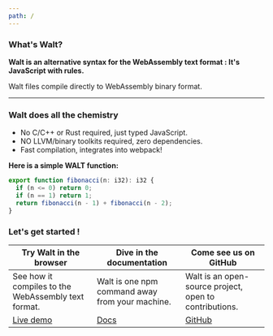 ```yaml
---
path: /
---
```


<animated-logo pitch="Walt is an alternative syntax for the WebAssembly. Walt files compile directly to WebAssembly binary format.">
</animated-logo>

### What's Walt?

**Walt is an alternative syntax for the WebAssembly text format : It's
JavaScript with rules.**

Walt files compile directly to WebAssembly binary format.

---

### Walt does all the chemistry

- No C/C++ or Rust required, just typed JavaScript.
- NO LLVM/binary toolkits required, zero dependencies.
- Fast compilation, integrates into webpack!

**Here is a simple WALT function:**

```js
export function fibonacci(n: i32): i32 {
  if (n <= 0) return 0;
  if (n == 1) return 1;
  return fibonacci(n - 1) + fibonacci(n - 2);
}
```

<footer>

### Let's get started !

| Try Walt in the browser                             | Dive in the documentation                       | Come see us on GitHub                                  |
| --------------------------------------------------- | ----------------------------------------------- | ------------------------------------------------------ |
| See how it compiles to the WebAssembly text format. | Walt is one npm command away from your machine. | Walt is an open-source project, open to contributions. |
| [Live demo](/demo)                                  | [Docs](/docs)                                   | [GitHub](https://github.com/ballercat/walt)            |

</footer>
